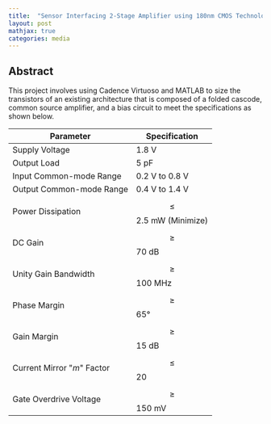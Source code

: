 ```yaml
---
title:  "Sensor Interfacing 2-Stage Amplifier using 180nm CMOS Technology"
layout: post
mathjax: true
categories: media
---
```


## Abstract

This project involves using Cadence Virtuoso and MATLAB to size the transistors of an existing architecture that is composed of a folded cascode, common source amplifier, and a bias circuit to meet the specifications as shown below. 


| Parameter                  | Specification             | 
|----------------------------|---------------------------|
| Supply Voltage             | 1.8 V                     | 
| Output Load                | 5 pF                      |
| Input Common-mode Range    | 0.2 V to 0.8 V            | 
| Output Common-mode Range   | 0.4 V to 1.4 V            | 
| Power Dissipation          | $$\le$$ 2.5 mW (Minimize) |
| DC Gain                    | $$\ge$$ 70 dB             |
| Unity Gain Bandwidth       | $$\ge$$ 100 MHz           |
| Phase Margin               | $$\ge$$ 65°               |
| Gain Margin                | $$\ge$$ 15 dB             |
| Current Mirror "_m_" Factor| $$\le$$ 20                |
| Gate Overdrive Voltage     | $$\ge$$ 150 mV            |







